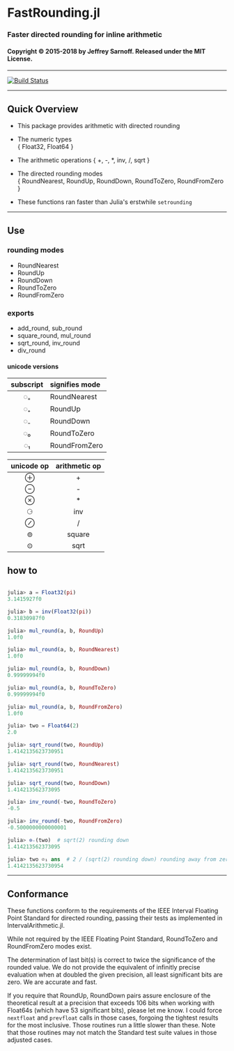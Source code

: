 # FastRounding.jl
### Faster directed rounding for inline arithmetic


#### Copyright © 2015-2018 by Jeffrey Sarnoff.  Released under the MIT License.

-----

[![Build Status](https://travis-ci.org/JeffreySarnoff/FastRounding.jl.svg?branch=master)](https://travis-ci.org/JeffreySarnoff/FastRounding.jl)

-----


## Quick Overview

* This package provides arithmetic with directed rounding

* The numeric types    
  { Float32, Float64 }
  
* The arithmetic operations
  { +, -, *, inv, /, sqrt }     

* The directed rounding modes    
  { RoundNearest, RoundUp, RoundDown, RoundToZero, RoundFromZero }
  
* These functions ran faster than Julia's erstwhile `setrounding`

-------

## Use

### rounding modes

- RoundNearest
- RoundUp
- RoundDown
- RoundToZero
- RoundFromZero

### exports

- add_round, sub_round
- square_round, mul_round
- sqrt_round, inv_round
- div_round

#### unicode versions

| subscript | signifies mode |
|:---------:|:--------------|
| ◌₌        | RoundNearest  |
| ◌₊        | RoundUp       |
| ◌₋        | RoundDown     |
| ◌₀        | RoundToZero   |
| ◌₁        | RoundFromZero |
  

| unicode op | arithmetic op |
|:----------:|:-------------:|
| ⊕          | +             |
| ⊖          | -             |
| ⊗          | *             |
| ⚆          | inv           |
| ⊘          | /             |
| ⊚          | square        |
| ⊙          | sqrt          |
 

## how to

```julia

julia> a = Float32(pi)
3.1415927f0

julia> b = inv(Float32(pi))
0.31830987f0

julia> mul_round(a, b, RoundUp)
1.0f0

julia> mul_round(a, b, RoundNearest)
1.0f0

julia> mul_round(a, b, RoundDown)
0.99999994f0

julia> mul_round(a, b, RoundToZero)
0.99999994f0

julia> mul_round(a, b, RoundFromZero)
1.0f0

julia> two = Float64(2)
2.0

julia> sqrt_round(two, RoundUp)
1.4142135623730951

julia> sqrt_round(two, RoundNearest)
1.4142135623730951

julia> sqrt_round(two, RoundDown)
1.414213562373095

julia> inv_round(-two, RoundToZero)
-0.5

julia> inv_round(-two, RoundFromZero)
-0.5000000000000001

julia> ⊙₋(two)  # sqrt(2) rounding down
1.414213562373095

julia> two ⊘₁ ans  # 2 / (sqrt(2) rounding down) rounding away from zero
1.4142135623730954

```

-------

## Conformance

These functions conform to the requirements of the IEEE Interval Floating Point Standard
for directed rounding, passing their tests as implemented in IntervalArithmetic.jl.

While not required by the IEEE Floating Point Standard, RoundToZero and RoundFromZero modes exist.

The determination of last bit(s) is correct to twice the significance of the rounded value.
We do not provide the equivalent of infinitly precise evaluation when at doubled the given
precision, all least significant bits are zero.  We are accurate and fast.

If you require that RoundUp, RoundDown pairs assure enclosure of the theoretical result
at a precision that exceeds 106 bits when working with Float64s (which have 53 significant bits),
please let me know.  I could force `nextfloat` and `prevfloat` calls in those cases, forgoing
the tightest results for the most inclusive.  Those routines run a little slower than these.
Note that those routines may not match the Standard test suite values in those adjusted cases.

